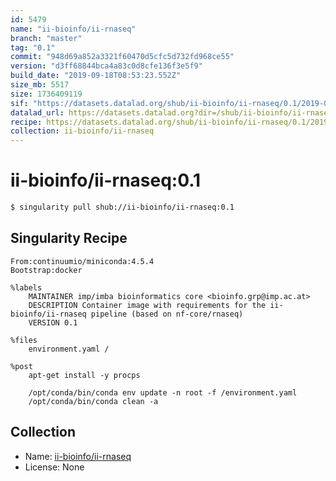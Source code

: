 ```yaml
---
id: 5479
name: "ii-bioinfo/ii-rnaseq"
branch: "master"
tag: "0.1"
commit: "948d69a852a3321f60470d5cfc5d732fd968ce55"
version: "d3ff68844bca4a83c0d8cfe136f3e5f9"
build_date: "2019-09-18T08:53:23.552Z"
size_mb: 5517
size: 1736409119
sif: "https://datasets.datalad.org/shub/ii-bioinfo/ii-rnaseq/0.1/2019-09-18-948d69a8-d3ff6884/d3ff68844bca4a83c0d8cfe136f3e5f9.simg"
datalad_url: https://datasets.datalad.org?dir=/shub/ii-bioinfo/ii-rnaseq/0.1/2019-09-18-948d69a8-d3ff6884/
recipe: https://datasets.datalad.org/shub/ii-bioinfo/ii-rnaseq/0.1/2019-09-18-948d69a8-d3ff6884/Singularity
collection: ii-bioinfo/ii-rnaseq
---
```


# ii-bioinfo/ii-rnaseq:0.1

```bash
$ singularity pull shub://ii-bioinfo/ii-rnaseq:0.1
```

## Singularity Recipe

```singularity
From:continuumio/miniconda:4.5.4
Bootstrap:docker

%labels
    MAINTAINER imp/imba bioinformatics core <bioinfo.grp@imp.ac.at>
    DESCRIPTION Container image with requirements for the ii-bioinfo/ii-rnaseq pipeline (based on nf-core/rnaseq)
    VERSION 0.1

%files
    environment.yaml /

%post
    apt-get install -y procps

    /opt/conda/bin/conda env update -n root -f /environment.yaml
    /opt/conda/bin/conda clean -a
```

## Collection

 - Name: [ii-bioinfo/ii-rnaseq](https://github.com/ii-bioinfo/ii-rnaseq)
 - License: None

